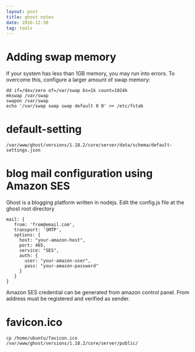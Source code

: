 ```yaml
---
layout: post
title: ghost notes
date: 2016-12-30
tag: tools
---
```



# Adding swap memory
If your system has less than 1GB memory, you may run into errors. To overcome this, configure a larger amount of swap memory:

```
dd if=/dev/zero of=/var/swap bs=1k count=1024k
mkswap /var/swap
swapon /var/swap
echo '/var/swap swap swap default 0 0' >> /etc/fstab
```

# default-setting

    /var/www/ghost/versions/1.18.2/core/server/data/schema/default-settings.json


# blog mail configuration using Amazon SES

Ghost is a blogging platform written in nodejs.
Edit the config.js file at the ghost root directory

```
mail: {
   from: 'from@email.com',
   transport: 'SMTP',
   options: {
     host: "your-amazon-host",
     port: 465,
     service: "SES",
     auth: {
       user: "your-amazon-user",
       pass: "your-amazon-password"
     }
   }
}
```

Amazon SES credential can be generated from amazon control panel.
From address must be registered and verified as sender.

# favicon.ico

    cp /home/ubuntu/favicon.ico /var/www/ghost/versions/1.18.2/core/server/public/
